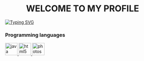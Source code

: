 <h1 align="center">WELCOME TO MY PROFILE</h1>

[![Typing SVG](https://readme-typing-svg.demolab.com?font=Poppins&size=23&pause=1000&color=0A4CB1&center=true&vCenter=true&width=1000&lines=Sourcepawn+Developer;I'm+learning+new+things)](https://git.io/typing-svg)

<h3 align="left">Programming languages</h3>

<p align="left"> 
<a href="https://www.java.com" target="_blank" rel="noreferrer"> <img src="https://cdn-icons-png.flaticon.com/512/5968/5968282.png" alt="java" width="40" height="40"/> </a>
<a href="https://www.w3.org/html/" target="_blank" rel="noreferrer"> <img src="https://cdn-icons-png.flaticon.com/512/1051/1051277.png" alt="html5" width="40" height="40"/> </a>
<a href="https://www.sourcemod.net" target="_blank" rel="noreferrer"> <img src="https://camo.githubusercontent.com/f30aeefd02b1e763ce95776fb145d3f4beb9434589269d00bfefae5e6359cd49/68747470733a2f2f692e696d6775722e636f6d2f4c3476726c4e492e706e67" alt="photoshop" width="40" height="40"/> </a>

